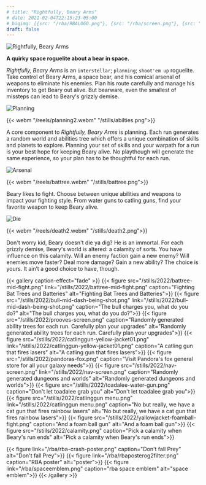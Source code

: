 ```yaml
---
# title: "Rightfully, Beary Arms"
# date: 2021-02-04T22:15:23-05:00
# bigimg: [{src: "/rba/RBALOGO.png"}, {src: "/rba/screen.png"}, {src: "/stills/the-thinker-still.png"}]
draft: false
---
```


![Rightfully, Beary Arms](/rba/logo4.png)

<!-- {{< youtube id="SA6elc10ygA" title="Playtesting hype video" >}} -->

**A quirky space roguelite about a bear in space.**

_Rightfully, Beary Arms_ is an `interstellar`; `planning`; `shoot'em up` roguelite. Take control of Beary Arms, a space bear, and his comical arsenal of weapons to eliminate  his enemies. Plan his route carefully and manage his inventory to get Beary out alive. But bearware, even the smallest of missteps can lead to Beary's grizzly demise.


![Planning](/banners/virtualbanner-planning.png)

{{< webm "/reels/planning2.webm" "/stills/abilties.png">}}

A core component to _Rightfully, Beary Arms_ is planning. Each run generates a random world and abilities tree which offers a unique combination of skills and planets to explore. Planning your set of skills and your warpath for a run is your best hope for keeping Beary alive. No playthough will generate the same experience, so your plan has to be thoughtful for each run.

![Arsenal](/banners/virtualbanner-arsenal.png)

{{< webm "/reels/battree.webm" "/stills/battree.png">}}

Beary likes to fight. Choose between unique abilities and weapons to impact your fighting style. From water guns to catling guns, find your favorite weapon to keep Beary alive.


![Die](/banners/virtualbanner-die.png)

{{< webm "/reels/death2.webm" "/stills/death2.png">}}

Don't worry kid, Beary doesn't die ya dig? He is an immortal. For each grizzly demise, Beary's world is altered: a calamity of sorts. You have influence on this calamity. Will an enemy faction gain a new enemy? Will enemies move faster? Deal more damage? Gain a new ability? The choice is yours. It ain’t a good choice to have, though.




{{< gallery caption-effect="fade" >}}
  {{< figure src="/stills/2022/battree-mid-fight.png" link="/stills/2022/battree-mid-fight.png" caption="Fighting Bat Trees and Batteries" alt="Fighting Bat Trees and Batteries">}}
  {{< figure src="/stills/2022/bull-mid-dash-being-shot.png" link="/stills/2022/bull-mid-dash-being-shot.png" caption="The bull charges you, what do you do?" alt="The bull charges you, what do you do?">}}
  {{< figure src="/stills/2022/prooves-screen.png" caption="Randomly generated ability trees for each run. Carefully plan your upgrades" alt="Randomly generated ability trees for each run. Carefully plan your upgrades">}}
  {{< figure src="/stills/2022/catlinggun-yellow-jacket01.png" link="/stills/2022/catlinggun-yellow-jacket01.png" caption="A catling gun that fires lasers" alt="A catling gun that fires lasers">}}
  {{< figure src="/stills/2022/pandoras-fox.png" caption="Visit Pandora's fox general store for all your galaxy needs">}}
  {{< figure src="/stills/2022/nav-screen.png" link="/stills/2022/nav-screen.png" caption="Randomly generated dungeons and worlds" alt="Randomly generated dungeons and worlds">}}
  {{< figure src="/stills/2022/toadalee-water-gun.png" caption="Don't let toadalee grab you" alt="Don't let toadalee grab you">}}
  {{< figure src="/stills/2022/catlinggun menu.png" link="/stills/2022/catlinggun menu.png" caption="No but really, we have a cat gun that fires rainbow lasers" alt="No but really, we have a cat gun that fires rainbow lasers">}}
  {{< figure src="/stills/2022/yallowjacket-foamball-fight.png" caption="And a foam ball gun" alt="And a foam ball gun">}}
  {{< figure src="/stills/2022/calamity.png" caption="Pick a calamity when Beary's run ends" alt="Pick a calamity when Beary's run ends">}}


  {{< figure link="/rba/rba-crash-poster.png" caption="Don't fall Prey" alt="Don't fall Prey">}}
  {{< figure link="/rba/rbaposterog2filter.png" caption="RBA poster" alt="poster">}}
  {{< figure link="/rba/spaceemblem.png" caption="rba space emblem" alt="space emblem">}}
{{< /gallery >}}
